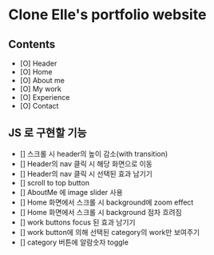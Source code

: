 # Clone Elle's portfolio website

## Contents

- [O] Header
- [O] Home
- [O] About me
- [O] My work
- [O] Experience
- [O] Contact

## JS 로 구현할 기능

- [] 스크롤 시 header의 높이 감소(with transition)
- [] Header의 nav 클릭 시 해당 화면으로 이동
- [] Header의 nav 클릭 시 선택된 효과 남기기
- [] scroll to top button
- [] AboutMe 에 image slider 사용
- [] Home 화면에서 스크롤 시 background에 zoom effect
- [] Home 화면에서 스크롤 시 background 점차 흐려짐
- [] work buttons focus 된 효과 남기기
- [] work button에 의해 선택된 category의 work만 보여주기
- [] category 버튼에 알람숫자 toggle
